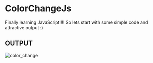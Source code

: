 # ColorChangeJs
Finally learning JavaScript!!!! So lets start with some simple code and  attractive output  :)

## OUTPUT
![color_change](https://user-images.githubusercontent.com/53462213/126435329-5147b9fe-e1ed-409f-88ed-4f3d7807443e.jpg)





